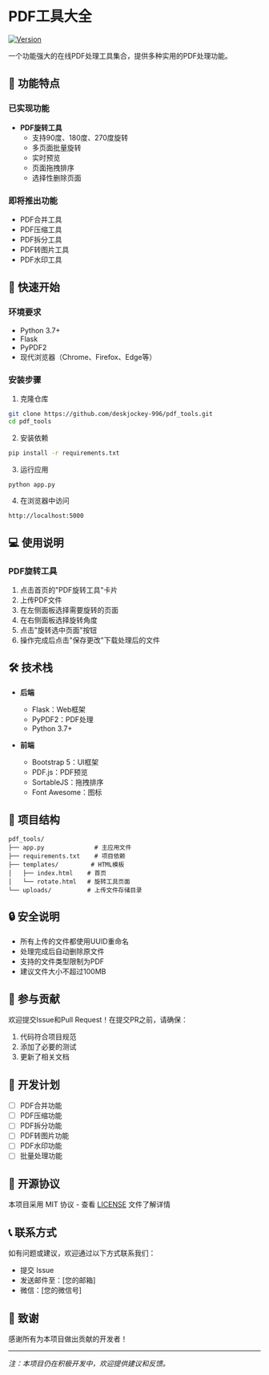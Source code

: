# PDF工具大全

[![Version](https://img.shields.io/badge/version-1.0.0-blue.svg)](https://github.com/deskjockey-996/pdf_tools/releases/tag/v1.0.0)

一个功能强大的在线PDF处理工具集合，提供多种实用的PDF处理功能。

## 🌟 功能特点

### 已实现功能
- **PDF旋转工具**
  - 支持90度、180度、270度旋转
  - 多页面批量旋转
  - 实时预览
  - 页面拖拽排序
  - 选择性删除页面

### 即将推出功能
- PDF合并工具
- PDF压缩工具
- PDF拆分工具
- PDF转图片工具
- PDF水印工具

## 🚀 快速开始

### 环境要求
- Python 3.7+
- Flask
- PyPDF2
- 现代浏览器（Chrome、Firefox、Edge等）

### 安装步骤

1. 克隆仓库
```bash
git clone https://github.com/deskjockey-996/pdf_tools.git
cd pdf_tools
```

2. 安装依赖
```bash
pip install -r requirements.txt
```

3. 运行应用
```bash
python app.py
```

4. 在浏览器中访问
```
http://localhost:5000
```

## 💻 使用说明

### PDF旋转工具
1. 点击首页的"PDF旋转工具"卡片
2. 上传PDF文件
3. 在左侧面板选择需要旋转的页面
4. 在右侧面板选择旋转角度
5. 点击"旋转选中页面"按钮
6. 操作完成后点击"保存更改"下载处理后的文件

## 🛠️ 技术栈

- **后端**
  - Flask：Web框架
  - PyPDF2：PDF处理
  - Python 3.7+

- **前端**
  - Bootstrap 5：UI框架
  - PDF.js：PDF预览
  - SortableJS：拖拽排序
  - Font Awesome：图标

## 📁 项目结构

```
pdf_tools/
├── app.py              # 主应用文件
├── requirements.txt    # 项目依赖
├── templates/         # HTML模板
│   ├── index.html    # 首页
│   └── rotate.html   # 旋转工具页面
└── uploads/          # 上传文件存储目录
```

## 🔒 安全说明

- 所有上传的文件都使用UUID重命名
- 处理完成后自动删除原文件
- 支持的文件类型限制为PDF
- 建议文件大小不超过100MB

## 🤝 参与贡献

欢迎提交Issue和Pull Request！在提交PR之前，请确保：

1. 代码符合项目规范
2. 添加了必要的测试
3. 更新了相关文档

## 📝 开发计划

- [ ] PDF合并功能
- [ ] PDF压缩功能
- [ ] PDF拆分功能
- [ ] PDF转图片功能
- [ ] PDF水印功能
- [ ] 批量处理功能

## 📄 开源协议

本项目采用 MIT 协议 - 查看 [LICENSE](LICENSE) 文件了解详情

## 📞 联系方式

如有问题或建议，欢迎通过以下方式联系我们：
- 提交 Issue
- 发送邮件至：[您的邮箱]
- 微信：[您的微信号]

## 🙏 致谢

感谢所有为本项目做出贡献的开发者！

---

*注：本项目仍在积极开发中，欢迎提供建议和反馈。* 